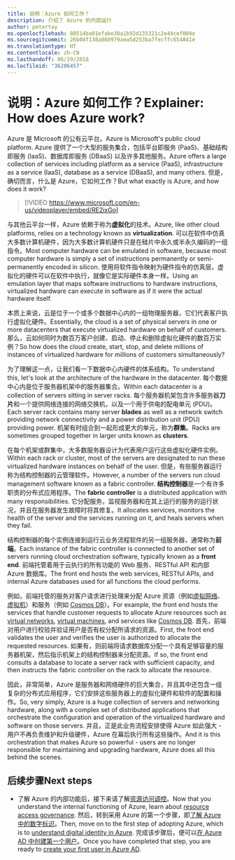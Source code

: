 ```yaml
---
title: 说明：Azure 如何工作？
description: 介绍了 Azure 的内部运行
author: petertay
ms.openlocfilehash: 88514ba01efabe38a1b92d135321c2e44cef004e
ms.sourcegitcommit: 26b04f138a860979aea5d253ba7fecffc654841e
ms.translationtype: HT
ms.contentlocale: zh-CN
ms.lasthandoff: 06/19/2018
ms.locfileid: "36206457"
---
```

# <a name="explainer-how-does-azure-work"></a><span data-ttu-id="31bc7-103">说明：Azure 如何工作？</span><span class="sxs-lookup"><span data-stu-id="31bc7-103">Explainer: How does Azure work?</span></span>

<span data-ttu-id="31bc7-104">Azure 是 Microsoft 的公有云平台。</span><span class="sxs-lookup"><span data-stu-id="31bc7-104">Azure is Microsoft's public cloud platform.</span></span> <span data-ttu-id="31bc7-105">Azure 提供了一个大型的服务集合，包括平台即服务 (PaaS)、基础结构即服务 (IaaS)、数据库即服务 (DBaaS) 以及许多其他服务。</span><span class="sxs-lookup"><span data-stu-id="31bc7-105">Azure offers a large collection of services including platform as a service (PaaS), infrastructure as a service (IaaS), database as a service (DBaaS), and many others.</span></span> <span data-ttu-id="31bc7-106">但是，确切而言，什么是 Azure，它如何工作？</span><span class="sxs-lookup"><span data-stu-id="31bc7-106">But what exactly is Azure, and how does it work?</span></span>

> [!VIDEO https://www.microsoft.com/en-us/videoplayer/embed/RE2ixGo] 

<span data-ttu-id="31bc7-107">与其他云平台一样，Azure 依赖于称为**虚拟化**的技术。</span><span class="sxs-lookup"><span data-stu-id="31bc7-107">Azure, like other cloud platforms, relies on a technology known as **virtualization**.</span></span> <span data-ttu-id="31bc7-108">可以在软件中仿真大多数计算机硬件，因为大多数计算机硬件只是在硅片中永久或半永久编码的一组指令。</span><span class="sxs-lookup"><span data-stu-id="31bc7-108">Most computer hardware can be emulated in software, because most computer hardware is simply a set of instructions permanently or semi-permanently encoded in silicon.</span></span> <span data-ttu-id="31bc7-109">使用将软件指令映射为硬件指令的仿真层，虚拟化的硬件可以在软件中执行，就像它是实际硬件本身一样。</span><span class="sxs-lookup"><span data-stu-id="31bc7-109">Using an emulation layer that maps software instructions to hardware instructions, virtualized hardware can execute in software as if it were the actual hardware itself.</span></span>

<span data-ttu-id="31bc7-110">本质上来说，云是位于一个或多个数据中心内的一组物理服务器，它们代表客户执行虚拟化硬件。</span><span class="sxs-lookup"><span data-stu-id="31bc7-110">Essentially, the cloud is a set of physical servers in one or more datacenters that execute virtualized hardware on behalf of customers.</span></span> <span data-ttu-id="31bc7-111">那么，云如何同时为数百万客户创建、启动、停止和删除虚拟化硬件的数百万实例？</span><span class="sxs-lookup"><span data-stu-id="31bc7-111">So how does the cloud create, start, stop, and delete millions of instances of virtualized hardware for millions of customers simultaneously?</span></span>

<span data-ttu-id="31bc7-112">为了理解这一点，让我们看一下数据中心内硬件的体系结构。</span><span class="sxs-lookup"><span data-stu-id="31bc7-112">To understand this, let's look at the architecture of the hardware in the datacenter.</span></span>  <span data-ttu-id="31bc7-113">每个数据中心内是位于服务器机架中的服务器集合。</span><span class="sxs-lookup"><span data-stu-id="31bc7-113">Within each datacenter is a collection of servers sitting in server racks.</span></span> <span data-ttu-id="31bc7-114">每个服务器机架包含许多服务器**刀片**和一个提供网络连接的网络交换机，以及一个用于供电的配电单元 (PDU)。</span><span class="sxs-lookup"><span data-stu-id="31bc7-114">Each server rack contains many server **blades** as well as a network switch providing network connectivity and a power distribution unit (PDU) providing power.</span></span> <span data-ttu-id="31bc7-115">机架有时组合到一起形成更大的单元，称为**群集**。</span><span class="sxs-lookup"><span data-stu-id="31bc7-115">Racks are sometimes grouped together in larger units known as **clusters**.</span></span> 

<span data-ttu-id="31bc7-116">在每个机架或群集中，大多数服务器设计为代表用户运行这些虚拟化硬件实例。</span><span class="sxs-lookup"><span data-stu-id="31bc7-116">Within each rack or cluster, most of the servers are designated to run these virtualized hardware instances on behalf of the user.</span></span> <span data-ttu-id="31bc7-117">但是，有些服务器运行称为结构控制器的云管理软件。</span><span class="sxs-lookup"><span data-stu-id="31bc7-117">However, a number of the servers run cloud management software known as a fabric controller.</span></span> <span data-ttu-id="31bc7-118">**结构控制器**是一个有许多职责的分布式应用程序。</span><span class="sxs-lookup"><span data-stu-id="31bc7-118">The **fabric controller** is a distributed application with many responsibilities.</span></span> <span data-ttu-id="31bc7-119">它分配服务，监视服务器和在其上运行的服务的运行状况，并且在服务器发生故障时将其修复。</span><span class="sxs-lookup"><span data-stu-id="31bc7-119">It allocates services, monitors the health of the server and the services running on it, and heals servers when they fail.</span></span>

<span data-ttu-id="31bc7-120">结构控制器的每个实例连接到运行云业务流程软件的另一组服务器，通常称为**前端**。</span><span class="sxs-lookup"><span data-stu-id="31bc7-120">Each instance of the fabric controller is connected to another set of servers running cloud orchestration software, typically known as a **front end**.</span></span> <span data-ttu-id="31bc7-121">前端托管着用于云执行的所有功能的 Web 服务、RESTful API 和内部 Azure 数据库。</span><span class="sxs-lookup"><span data-stu-id="31bc7-121">The front end hosts the web services, RESTful APIs, and internal Azure databases used for all functions the cloud performs.</span></span> 

<span data-ttu-id="31bc7-122">例如，前端托管的服务对客户请求进行处理来分配 Azure 资源（例如[虚拟网络][vnet]、[虚拟机][vms]）和服务（例如 [Cosmos DB][cosmosdb]）。</span><span class="sxs-lookup"><span data-stu-id="31bc7-122">For example, the front end hosts the services that handle customer requests to allocate Azure resources such as [virtual networks][vnet], [virtual machines][vms], and services like [Cosmos DB][cosmosdb].</span></span> <span data-ttu-id="31bc7-123">首先，前端对用户进行校验并验证用户是否有权分配所请求的资源。</span><span class="sxs-lookup"><span data-stu-id="31bc7-123">First, the front end validates the user and verifies the user is authorized to allocate the requested resources.</span></span> <span data-ttu-id="31bc7-124">如果有，则前端将请求数据库分配一个具有足够容量的服务器机架，然后指示机架上的结构控制器来分配资源。</span><span class="sxs-lookup"><span data-stu-id="31bc7-124">If so, the front end consults a database to locate a server rack with sufficient capacity, and then instructs the fabric controller on the rack to allocate the resource.</span></span>

<span data-ttu-id="31bc7-125">因此，非常简单，Azure 是服务器和网络硬件的巨大集合，并且其中还包含一组复杂的分布式应用程序，它们安排这些服务器上的虚拟化硬件和软件的配置和操作。</span><span class="sxs-lookup"><span data-stu-id="31bc7-125">So, very simply, Azure is a huge collection of servers and networking hardware, along with a complex set of distributed applications that orchestrate the configuration and operation of the virtualized hardware and software on those servers.</span></span> <span data-ttu-id="31bc7-126">并且，正是此业务流程安排使得 Azure 如此强大 - 用户不再负责维护和升级硬件，Azure 在幕后执行所有这些操作。</span><span class="sxs-lookup"><span data-stu-id="31bc7-126">And it is this orchestration that makes Azure so powerful - users are no longer responsible for maintaining and upgrading hardware, Azure does all this behind the scenes.</span></span> 

## <a name="next-steps"></a><span data-ttu-id="31bc7-127">后续步骤</span><span class="sxs-lookup"><span data-stu-id="31bc7-127">Next steps</span></span>

* <span data-ttu-id="31bc7-128">了解 Azure 的内部功能后，接下来请了解[资源访问调控](governance-explainer.md)。</span><span class="sxs-lookup"><span data-stu-id="31bc7-128">Now that you understand the internal functioning of Azure, learn about [resource access governance](governance-explainer.md).</span></span> <span data-ttu-id="31bc7-129">然后，转到采用 Azure 的第一个步骤，即[了解 Azure 中的数字标识](tenant-explainer.md)。</span><span class="sxs-lookup"><span data-stu-id="31bc7-129">Then, move on to the first step of adopting Azure, which is to [understand digital identity in Azure](tenant-explainer.md).</span></span> <span data-ttu-id="31bc7-130">完成该步骤后，便可以[在 Azure AD 中创建第一个用户][docs-add-users-to-aad]。</span><span class="sxs-lookup"><span data-stu-id="31bc7-130">Once you have completed that step, you are ready to [create your first user in Azure AD][docs-add-users-to-aad].</span></span>

<!-- Links -->

[cosmosdb]: /azure/cosmos-db/introduction
[docs-add-users-to-aad]: /azure/active-directory/add-users-azure-active-directory?toc=/azure/architecture/cloud-adoption-guide/toc.json
[vms]: /azure/virtual-machines/
[vnet]: /azure/virtual-network/virtual-networks-overview
